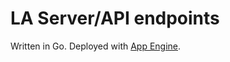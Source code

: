 # LA Server/API endpoints

Written in Go. Deployed with [App Engine](https://cloud.google.com/appengine/docs/standard/go/building-app).

